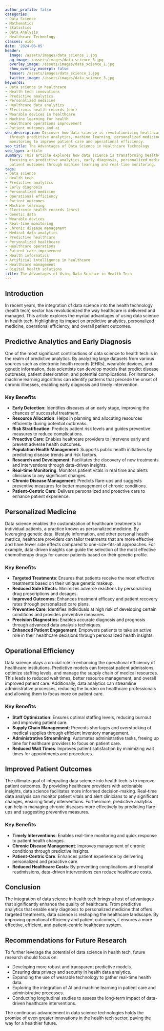 ```yaml
---
author_profile: false
categories:
- Data Science
- Mathematics
- Statistics
- Data Analysis
- Healthcare Technology
classes: wide
date: '2024-06-05'
header:
  image: /assets/images/data_science_1.jpg
  og_image: /assets/images/data_science_3.jpg
  overlay_image: /assets/images/data_science_1.jpg
  show_overlay_excerpt: false
  teaser: /assets/images/data_science_1.jpg
  twitter_image: /assets/images/data_science_3.jpg
keywords:
- Data science in healthcare
- Health tech innovations
- Predictive analytics
- Personalized medicine
- Healthcare data analytics
- Electronic health records (ehr)
- Wearable devices in healthcare
- Machine learning for health
- Healthcare operations improvement
- Patient outcomes and ai
seo_description: Discover how data science is revolutionizing healthcare technology
  through predictive analytics, machine learning, personalized medicine, and real-time
  monitoring to improve patient care and operational efficiency.
seo_title: The Advantages of Data Science in Healthcare Technology
seo_type: article
summary: This article explores how data science is transforming healthcare technology,
  focusing on predictive analytics, early diagnosis, personalized medicine, and improving
  patient outcomes through machine learning and real-time monitoring.
tags:
- Data science
- Health tech
- Predictive analytics
- Early diagnosis
- Personalized medicine
- Operational efficiency
- Patient outcomes
- Machine learning
- Electronic health records (ehrs)
- Genetic data
- Wearable devices
- Real-time monitoring
- Chronic disease management
- Medical data analytics
- Predictive healthcare
- Personalized healthcare
- Healthcare operations
- Patient care improvement
- Health informatics
- Artificial intelligence in healthcare
- Healthcare management
- Digital health solutions
title: The Advantages of Using Data Science in Health Tech
---
```


## Introduction

In recent years, the integration of data science into the health technology (health tech) sector has revolutionized the way healthcare is delivered and managed. This article explores the myriad advantages of using data science in health tech, highlighting its impact on predictive analytics, personalized medicine, operational efficiency, and overall patient outcomes.

## Predictive Analytics and Early Diagnosis

One of the most significant contributions of data science to health tech is in the realm of predictive analytics. By analyzing large datasets from various sources such as electronic health records (EHRs), wearable devices, and genetic information, data scientists can develop models that predict disease outbreaks, patient deterioration, and potential complications. For instance, machine learning algorithms can identify patterns that precede the onset of chronic illnesses, enabling early diagnosis and timely intervention.

### Key Benefits

- **Early Detection**: Identifies diseases at an early stage, improving the chances of successful treatment.
- **Resource Allocation**: Helps in planning and allocating resources efficiently during potential outbreaks.
- **Risk Stratification**: Predicts patient risk levels and guides preventive measures to reduce complications.
- **Proactive Care**: Enables healthcare providers to intervene early and prevent adverse health outcomes.
- **Population Health Management**: Supports public health initiatives by predicting disease trends and risk factors.
- **Research and Development**: Facilitates the discovery of new treatments and interventions through data-driven insights.
- **Real-time Monitoring**: Monitors patient vitals in real time and alerts clinicians to any significant changes.
- **Chronic Disease Management**: Predicts flare-ups and suggests preventive measures for better management of chronic conditions.
- **Patient-Centric Care**: Delivers personalized and proactive care to enhance patient experience.

## Personalized Medicine

Data science enables the customization of healthcare treatments to individual patients, a practice known as personalized medicine. By leveraging genetic data, lifestyle information, and other personal health metrics, healthcare providers can tailor treatments that are more effective and have fewer side effects compared to one-size-fits-all approaches. For example, data-driven insights can guide the selection of the most effective chemotherapy drugs for cancer patients based on their genetic profile.

### Key Benefits

- **Targeted Treatments**: Ensures that patients receive the most effective treatments based on their unique genetic makeup.
- **Reduced Side Effects**: Minimizes adverse reactions by personalizing drug prescriptions and dosages.
- **Improved Outcomes**: Enhances treatment efficacy and patient recovery rates through personalized care plans.
- **Preventive Care**: Identifies individuals at high risk of developing certain conditions and provides preventive measures.
- **Precision Diagnostics**: Enables accurate diagnosis and prognosis through advanced data analysis techniques.
- **Enhanced Patient Engagement**: Empowers patients to take an active role in their healthcare decisions through personalized health insights.

## Operational Efficiency

Data science plays a crucial role in enhancing the operational efficiency of healthcare institutions. Predictive models can forecast patient admissions, optimize staffing levels, and manage the supply chain of medical resources. This leads to reduced wait times, better resource management, and overall improved patient care. Additionally, data analytics can streamline administrative processes, reducing the burden on healthcare professionals and allowing them to focus more on patient care.

### Key Benefits

- **Staff Optimization**: Ensures optimal staffing levels, reducing burnout and improving patient care.
- **Supply Chain Management**: Prevents shortages and overstocking of medical supplies through efficient inventory management.
- **Administrative Streamlining**: Automates administrative tasks, freeing up time for healthcare providers to focus on patient care.
- **Reduced Wait Times**: Improves patient satisfaction by minimizing wait times for appointments and procedures.

## Improved Patient Outcomes

The ultimate goal of integrating data science into health tech is to improve patient outcomes. By providing healthcare providers with actionable insights, data science facilitates more informed decision-making. Real-time data analysis can monitor patient vitals and alert clinicians to any significant changes, ensuring timely interventions. Furthermore, predictive analytics can help in managing chronic diseases more effectively by predicting flare-ups and suggesting preventive measures.

### Key Benefits

- **Timely Interventions**: Enables real-time monitoring and quick response to patient health changes.
- **Chronic Disease Management**: Improves management of chronic conditions through predictive insights.
- **Patient-Centric Care**: Enhances patient experience by delivering personalized and proactive care.
- **Reduced Healthcare Costs**: By preventing complications and hospital readmissions, data-driven interventions can reduce healthcare costs.

## Conclusion

The integration of data science in health tech brings a host of advantages that significantly enhance the quality of healthcare. From predictive analytics that enable early diagnosis to personalized medicine that offers targeted treatments, data science is reshaping the healthcare landscape. By improving operational efficiency and patient outcomes, it ensures a more effective, efficient, and patient-centric healthcare system.

## Recommendations for Future Research

To further leverage the potential of data science in health tech, future research should focus on:

- Developing more robust and transparent predictive models.
- Ensuring data privacy and security in health data analytics.
- Expanding the use of wearable technology to gather real-time health data.
- Exploring the integration of AI and machine learning in patient care and administrative processes.
- Conducting longitudinal studies to assess the long-term impact of data-driven healthcare interventions.

The continuous advancement in data science technologies holds the promise of even greater innovations in the health tech sector, paving the way for a healthier future.
